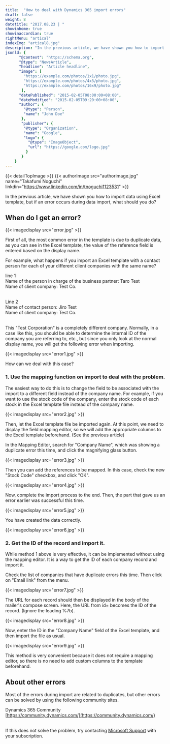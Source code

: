 ```yaml
---
title:  "How to deal with Dynamics 365 import errors"
draft: false
weight: 8
datetitle: "2017.08.23 | "
showinhome: true
showinaccordian: true
rightMenu: "artical"
indexImg: "artical8.jpg"
description: "In the previous article, we have shown you how to import data using Excel template, but if an error occurs during data import, what should you do?"
jsonld: {
      "@context": "https://schema.org",
      "@type": "NewsArticle",
      "headline": "Article headline",
      "image": [
        "https://example.com/photos/1x1/photo.jpg",
        "https://example.com/photos/4x3/photo.jpg",
        "https://example.com/photos/16x9/photo.jpg"
       ],
      "datePublished": "2015-02-05T08:00:00+08:00",
      "dateModified": "2015-02-05T09:20:00+08:00",
      "author": {
        "@type": "Person",
        "name": "John Doe"
       },
       "publisher": {
        "@type": "Organization",
        "name": "Google",
        "logo": {
          "@type": "ImageObject",
          "url": "https://google.com/logo.jpg"
         }
       }
    }
---
```

{{< detailTopImage >}}
{{< authorImage src="authorimage.jpg" name="Takafumi Noguchi" linkdin="https://www.linkedin.com/in/tnoguchi1123531" >}}
<!-- Intro  -->
In the previous article, we have shown you how to import data using Excel template, but if an error occurs during data import, what should you do?


## When do I get an error?
<!-- Image= error.jpg -->
{{< imagedisplay src="error.jpg" >}}

First of all, the most common error in the template is due to duplicate data, as you can see in the Excel template, the value of the reference field is entered based on the display name.

For example, what happens if you import an Excel template with a contact person for each of your different client companies with the same name?

line 1     
Name of the person in charge of the business partner: Taro Test    
Name of client company: Test Co.      
&nbsp;


Line 2    
Name of contact person: Jiro Test     
Name of client company: Test Co.      
&nbsp;


This "Test Corporation" is a completely different company. Normally, in a case like this, you should be able to determine the internal ID of the company you are referring to, etc., but since you only look at the normal display name, you will get the following error when importing.
<!-- Image= error1.jpg -->
{{< imagedisplay src="error1.jpg" >}}

How can we deal with this case?

### 1. Use the mapping function on import to deal with the problem.
The easiest way to do this is to change the field to be associated with the import to a different field instead of the company name. For example, if you want to use the stock code of the company, enter the stock code of each stock in the Excel template file instead of the company name.
<!-- Image= error2.jpg -->
{{< imagedisplay src="error2.jpg" >}}


Then, let the Excel template file be imported again. At this point, we need to display the field mapping editor, so we will add the appropriate columns to the Excel template beforehand. (See the previous article)

In the Mapping Editor, search for "Company Name", which was showing a duplicate error this time, and click the magnifying glass button.
<!-- Image= error3.jpg -->
{{< imagedisplay src="error3.jpg" >}}



Then you can add the references to be mapped. In this case, check the new "Stock Code" checkbox, and click "OK".
<!-- Image= error4.jpg -->
{{< imagedisplay src="error4.jpg" >}}

Now, complete the import process to the end. Then, the part that gave us an error earlier was successful this time.
<!-- Image= error5.jpg -->
{{< imagedisplay src="error5.jpg" >}}


You have created the data correctly.
<!-- Image= error6.jpg -->
{{< imagedisplay src="error6.jpg" >}}


### 2. Get the ID of the record and import it.
While method 1 above is very effective, it can be implemented without using the mapping editor. It is a way to get the ID of each company record and import it.

Check the list of companies that have duplicate errors this time. Then click on "Email link" from the menu.
<!-- Image= error7.jpg -->
{{< imagedisplay src="error7.jpg" >}}

The URL for each record should then be displayed in the body of the mailer's compose screen.
Here, the URL from id= becomes the ID of the record. (Ignore the leading %7b).

<!-- Image= error8.jpg -->
{{< imagedisplay src="error8.jpg" >}}


Now, enter the ID in the "Company Name" field of the Excel template, and then import the file as usual.
<!-- Image= error9.jpg -->
{{< imagedisplay src="error9.jpg" >}}

This method is very convenient because it does not require a mapping editor, so there is no need to add custom columns to the template beforehand.

## About other errors
Most of the errors during import are related to duplicates, but other errors can be solved by using the following community sites.

Dynamics 365 Community     
[https://community.dynamics.com/](https://community.dynamics.com/)   
&nbsp;

If this does not solve the problem, try contacting [Microsoft Support](https://dynamics.microsoft.com/ja-jp/support/) with your subscription.     
&nbsp;